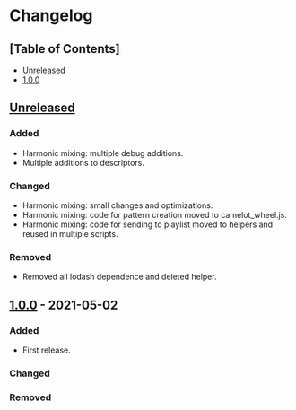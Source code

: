 # Changelog

## [Table of Contents]
- [Unreleased](#unreleased)
- [1.0.0](#100---2021-05-02)

## [Unreleased][]
### Added
- Harmonic mixing: multiple debug additions.
- Multiple additions to descriptors.
### Changed
- Harmonic mixing: small changes and optimizations.
- Harmonic mixing: code for pattern creation moved to camelot_wheel.js.
- Harmonic mixing: code for sending to playlist moved to helpers and reused in multiple scripts.
### Removed
- Removed all lodash dependence and deleted helper.
## [1.0.0] - 2021-05-02
### Added
- First release.

### Changed

### Removed

[Unreleased]: https://github.com/regorxxx/Search-by-Distance-SMP/compare/v1.0.0...HEAD
[1.0.0]: https://github.com/regorxxx/Search-by-Distance-SMP/compare/6e0ae3f...v1.0.0
